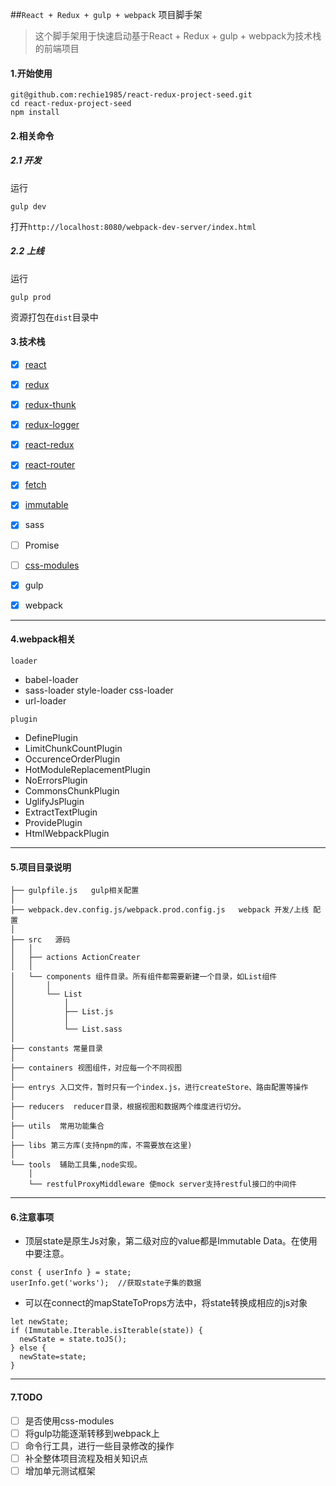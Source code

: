 
##`React + Redux + gulp + webpack` 项目脚手架

> 这个脚手架用于快速启动基于React + Redux + gulp + webpack为技术栈的前端项目

#### 1.开始使用

```
git@github.com:rechie1985/react-redux-project-seed.git
cd react-redux-project-seed
npm install
```

#### 2.相关命令

##### 2.1 开发
运行
```
gulp dev
```
打开`http://localhost:8080/webpack-dev-server/index.html`


##### 2.2 上线
运行
```
gulp prod
```
资源打包在`dist`目录中

#### 3.技术栈

- [x] [react](https://hulufei.gitbooks.io/react-tutorial/content/introduction.html)
- [x] [redux](http://redux.js.org/docs/basics/Actions.html)
- [x] [redux-thunk](https://github.com/gaearon/redux-thunk)
- [x] [redux-logger](https://github.com/evgenyrodionov/redux-logger)
- [x] [react-redux](https://github.com/reactjs/react-redux)
- [x] [react-router](http://react-guide.github.io/react-router-cn/index.html)
- [x] [fetch](https://github.com/github/fe)
- [x] [immutable](https://facebook.github.io/immutable-js/docs/#/Map/mergeIn)
- [x] sass
- [ ] Promise
- [ ] [css-modules](https://github.com/css-modules/webpack-demo)
- [x] gulp
- [x] webpack


---------


#### 4.webpack相关

`loader`
- babel-loader
- sass-loader style-loader css-loader
- url-loader

`plugin`
- DefinePlugin
- LimitChunkCountPlugin
- OccurenceOrderPlugin
- HotModuleReplacementPlugin
- NoErrorsPlugin
- CommonsChunkPlugin
- UglifyJsPlugin
- ExtractTextPlugin
- ProvidePlugin
- HtmlWebpackPlugin


--------

#### 5.项目目录说明

    ├── gulpfile.js   gulp相关配置
    │
    ├── webpack.dev.config.js/webpack.prod.config.js   webpack 开发/上线 配置
    │
    ├── src   源码
    │   │
    │   ├── actions ActionCreater
    │   │
    │   └── components 组件目录。所有组件都需要新建一个目录，如List组件
    │       │
    │       └── List
    │           │
    │           ├── List.js
    │           │
    │           └── List.sass
    │ 
    ├── constants 常量目录
    │
    ├── containers 视图组件，对应每一个不同视图
    │
    ├── entrys 入口文件，暂时只有一个index.js，进行createStore、路由配置等操作
    │
    ├── reducers  reducer目录，根据视图和数据两个维度进行切分。
    │
    ├── utils  常用功能集合
    │
    ├── libs 第三方库(支持npm的库，不需要放在这里)
    │
    └── tools  辅助工具集,node实现。     
        │
        └── restfulProxyMiddleware 使mock server支持restful接口的中间件



-------




#### 6.注意事项
- 顶层state是原生Js对象，第二级对应的value都是Immutable Data。在使用中要注意。
```
const { userInfo } = state;
userInfo.get('works');  //获取state子集的数据
```
- 可以在connect的mapStateToProps方法中，将state转换成相应的js对象
```
let newState;
if (Immutable.Iterable.isIterable(state)) {
  newState = state.toJS();
} else {
  newState=state;
}
```


---------



#### 7.TODO
- [ ] 是否使用css-modules
- [ ] 将gulp功能逐渐转移到webpack上
- [ ] 命令行工具，进行一些目录修改的操作
- [ ] 补全整体项目流程及相关知识点
- [ ] 增加单元测试框架
